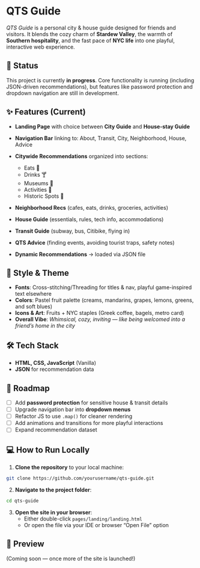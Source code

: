 # QTS Guide

_QTS Guide_ is a personal city & house guide designed for friends and visitors. It blends the cozy charm of **Stardew Valley**, the warmth of **Southern hospitality**, and the fast pace of **NYC life** into one playful, interactive web experience.

## 🚧 Status

This project is currently **in progress**. Core functionality is running (including JSON-driven recommendations), but features like password protection and dropdown navigation are still in development.

## ✨ Features (Current)

- **Landing Page** with choice between **City Guide** and **House-stay Guide**
- **Navigation Bar** linking to: About, Transit, City, Neighborhood, House, Advice
- **Citywide Recommendations** organized into sections:
  - Eats 🍕
  - Drinks 🍸
  - Museums 🦕
  - Activities 🎯
  - Historic Spots 📜

- **Neighborhood Recs** (cafes, eats, drinks, groceries, activities)
- **House Guide** (essentials, rules, tech info, accommodations)
- **Transit Guide** (subway, bus, Citibike, flying in)
- **QTS Advice** (finding events, avoiding tourist traps, safety notes)
- **Dynamic Recommendations** → loaded via JSON file

## 🎨 Style & Theme

- **Fonts**: Cross-stitching/Threading for titles & nav, playful game-inspired text elsewhere
- **Colors**: Pastel fruit palette (creams, mandarins, grapes, lemons, greens, and soft blues)
- **Icons & Art**: Fruits + NYC staples (Greek coffee, bagels, metro card)
- **Overall Vibe**: _Whimsical, cozy, inviting — like being welcomed into a friend’s home in the city_

## 🛠️ Tech Stack

- **HTML, CSS, JavaScript** (Vanilla)
- **JSON** for recommendation data

## 🚀 Roadmap

- [ ] Add **password protection** for sensitive house & transit details
- [ ] Upgrade navigation bar into **dropdown menus**
- [ ] Refactor JS to use `.map()` for cleaner rendering
- [ ] Add animations and transitions for more playful interactions
- [ ] Expand recommendation dataset

## 💻 How to Run Locally

1. **Clone the repository** to your local machine:

```bash
git clone https://github.com/yourusername/qts-guide.git
```

2. **Navigate to the project folder**:

```bash
cd qts-guide
```

3. **Open the site in your browser**:
   - Either double-click `pages/landing/landing.html`
   - Or open the file via your IDE or browser “Open File” option

## 📸 Preview

(Coming soon — once more of the site is launched!)
